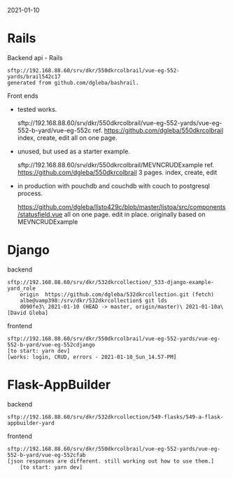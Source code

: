 
2021-01-10

# Rails

Backend api - Rails

    sftp://192.168.88.60/srv/dkr/550dkrcolbrail/vue-eg-552-yards/brail542c17
    generated from github.com/dgleba/bashrail.

Front ends

  - tested works.

    sftp://192.168.88.60/srv/dkr/550dkrcolbrail/vue-eg-552-yards/vue-eg-552-b-yard/vue-eg-552c
        ref. https://github.com/dgleba/550dkrcolbrail
        index, create, edit all on one page.


   - unused, but used as a starter example.

     sftp://192.168.88.60/srv/dkr/550dkrcolbrail/MEVNCRUDExample
        ref. https://github.com/dgleba/550dkrcolbrail
        3 pages. index, create, edit

  - in production with pouchdb and couchdb with couch to postgresql process.

    https://github.com/dgleba/listo429c/blob/master/listoa/src/components/statusfield.vue
        all on one page. edit in place.
            originally based on MEVNCRUDExample




# Django

backend

    sftp://192.168.88.60/srv/dkr/532dkrcollection/_533-django-example-yard_role
        origin  https://github.com/dgleba/532dkrcollection.git (fetch)
        albe@vamp398:/srv/dkr/532dkrcollection$ git lds
        d090fe3\ 2021-01-10 (HEAD -> master, origin/master)\ 2021-01-10a\ [David Gleba]


frontend

    sftp://192.168.88.60/srv/dkr/550dkrcolbrail/vue-eg-552-yards/vue-eg-552-b-yard/vue-eg-552cdjango
    [to start: yarn dev]
    [works: login, CRUD, errors - 2021-01-10_Sun_14.57-PM]



# Flask-AppBuilder

backend

    sftp://192.168.88.60/srv/dkr/532dkrcollection/549-flasks/549-a-flask-appbuilder-yard


frontend


    sftp://192.168.88.60/srv/dkr/550dkrcolbrail/vue-eg-552-yards/vue-eg-552-b-yard/vue-eg-552cfab
    [json responses are different. still working out how to use them.]
        [to start: yarn dev]


